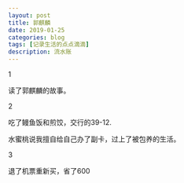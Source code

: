 ```yaml
---
layout: post
title: 郭麒麟
date: 2019-01-25
categories: blog
tags: [记录生活的点点滴滴]
description: 流水账
---
```


1 

读了郭麒麟的故事。

2

吃了鳗鱼饭和煎饺，交行的39-12.

水蜜桃说我擅自给自己办了副卡，过上了被包养的生活。

3

退了机票重新买，省了600







